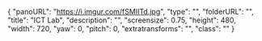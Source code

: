{
      "panoURL": "https://i.imgur.com/fSMIITd.jpg",
      "type": "",
      "folderURL": "",
      "title": "ICT Lab",
      "description": "",
      "screensize": 0.75,
      "height": 480,
      "width": 720,
      "yaw": 0,
      "pitch": 0,
      "extratransforms": "",
      "class": ""
   }
